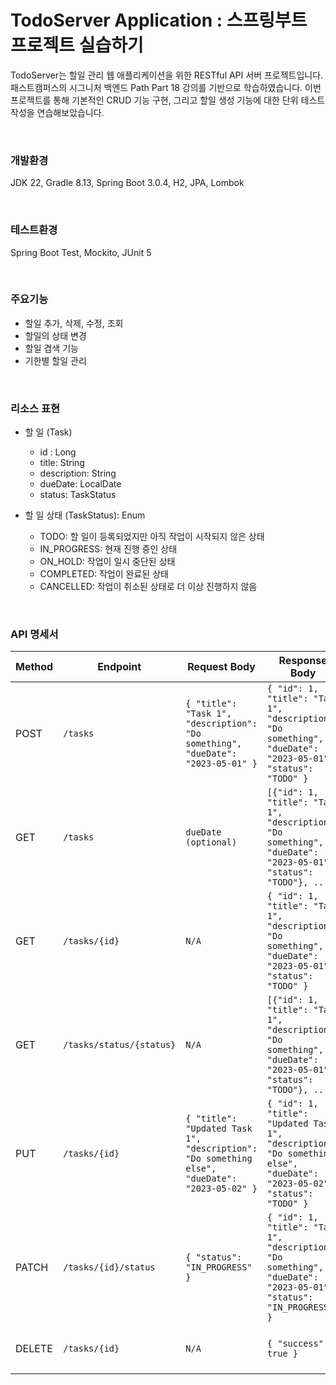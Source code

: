 # TodoServer Application : 스프링부트 프로젝트 실습하기

TodoServer는 할일 관리 웹 애플리케이션을 위한 RESTful API 서버 프로젝트입니다. 패스트캠퍼스의 시그니처 백엔드 Path Part 18 강의를 기반으로 학습하였습니다. 이번 프로젝트를 통해 기본적인 CRUD 기능 구현, 그리고 할일 생성 기능에 대한 단위 테스트 작성을 연습해보았습니다.

<br>

### 개발환경
JDK 22, Gradle 8.13, Spring Boot 3.0.4, H2, JPA, Lombok

<br>

### 테스트환경
Spring Boot Test, Mockito, JUnit 5

<br>

### 주요기능
- 할일 추가, 삭제, 수정, 조회
- 할일의 상태 변경
- 할일 겸색 기능
- 기한별 할일 관리
<br>

### 리소스 표현
- 할 일 (Task)
  - id : Long
  - title: String
  - description: String
  - dueDate: LocalDate
  - status: TaskStatus
 
  
- 할 일 상태 (TaskStatus): Enum
  - TODO: 할 일이 등록되었지만 아직 작업이 시작되지 않은 상태
  - IN_PROGRESS: 현재 진행 중인 상태
  - ON_HOLD: 작업이 일시 중단된 상태
  - COMPLETED: 작업이 완료된 상태
  - CANCELLED: 작업이 취소된 상태로 더 이상 진행하지 않음
 
    
<br>

### API 명세서

| **Method** | **Endpoint**              | **Request Body**                                                                                  | **Response Body**                                                                                                          | **Description**                             |
|------------|---------------------------|---------------------------------------------------------------------------------------------------|----------------------------------------------------------------------------------------------------------------------------|---------------------------------------------|
| POST       | `/tasks`                  | `{ "title": "Task 1", "description": "Do something", "dueDate": "2023-05-01" }`                   | `{ "id": 1, "title": "Task 1", "description": "Do something", "dueDate": "2023-05-01", "status": "TODO" }`                 | 새로운 할 일 생성                         |
| GET        | `/tasks`                  | `dueDate (optional)`                                                                                | `[{"id": 1, "title": "Task 1", "description": "Do something", "dueDate": "2023-05-01", "status": "TODO"}, ...]`             | 모든 할 일 조회(마감일이 있을 경우 마감일에 해당하는 할 일 조회) |
| GET        | `/tasks/{id}`             | `N/A`                                                                                              | `{ "id": 1, "title": "Task 1", "description": "Do something", "dueDate": "2023-05-01", "status": "TODO" }`                 | 특정 ID에 해당하는 할 일 조회             |
| GET        | `/tasks/status/{status}`  | `N/A`                                                                                              | `[{"id": 1, "title": "Task 1", "description": "Do something", "dueDate": "2023-05-01", "status": "TODO"}, ...]`             | 특정 상태에 해당하는 할 일 모두 조회      |
| PUT        | `/tasks/{id}`             | `{ "title": "Updated Task 1", "description": "Do something else", "dueDate": "2023-05-02" }`       | `{ "id": 1, "title": "Updated Task 1", "description": "Do something else", "dueDate": "2023-05-02", "status": "TODO" }`     | 특정 ID에 해당하는 할 일 수정             |
| PATCH      | `/tasks/{id}/status`      | `{ "status": "IN_PROGRESS" }`                                                                       | `{ "id": 1, "title": "Task 1", "description": "Do something", "dueDate": "2023-05-01", "status": "IN_PROGRESS" }`           | 특정 ID에 해당하는 할 일의 상태 변경      |
| DELETE     | `/tasks/{id}`             | `N/A`                                                                                              | `{ "success": true }`                                                                                                      | 특정 ID에 해당하는 할 일 삭제             |

